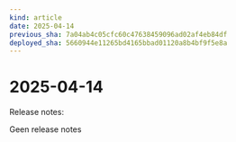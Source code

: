 ```yaml
---
kind: article
date: 2025-04-14
previous_sha: 7a04ab4c05cfc60c47638459096ad02af4eb84df
deployed_sha: 5660944e11265bd4165bbad01120a8b4bf9f5e8a
---
```


# 2025-04-14

Release notes:

Geen release notes

